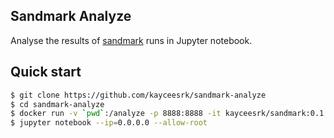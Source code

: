 ## Sandmark Analyze

Analyse the results of [sandmark](https://github.com/ocaml-bench/sandmark/)
runs in Jupyter notebook.

## Quick start

```bash
$ git clone https://github.com/kayceesrk/sandmark-analyze
$ cd sandmark-analyze
$ docker run -v `pwd`:/analyze -p 8888:8888 -it kayceesrk/sandmark:0.1.0
$ jupyter notebook --ip=0.0.0.0 --allow-root
```
